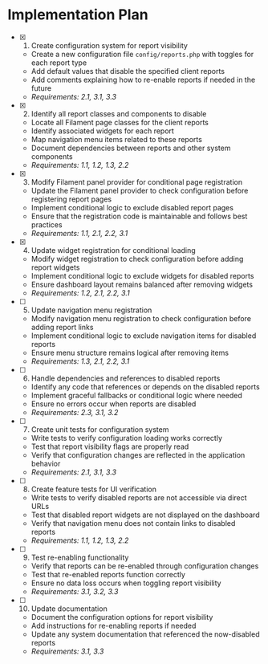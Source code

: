 # Implementation Plan

-   [x] 1. Create configuration system for report visibility

    -   Create a new configuration file `config/reports.php` with toggles for each report type
    -   Add default values that disable the specified client reports
    -   Add comments explaining how to re-enable reports if needed in the future
    -   _Requirements: 2.1, 3.1, 3.3_

-   [x] 2. Identify all report classes and components to disable

    -   Locate all Filament page classes for the client reports
    -   Identify associated widgets for each report
    -   Map navigation menu items related to these reports
    -   Document dependencies between reports and other system components
    -   _Requirements: 1.1, 1.2, 1.3, 2.2_

-   [x] 3. Modify Filament panel provider for conditional page registration

    -   Update the Filament panel provider to check configuration before registering report pages
    -   Implement conditional logic to exclude disabled report pages
    -   Ensure that the registration code is maintainable and follows best practices
    -   _Requirements: 1.1, 2.1, 2.2, 3.1_

-   [x] 4. Update widget registration for conditional loading

    -   Modify widget registration to check configuration before adding report widgets
    -   Implement conditional logic to exclude widgets for disabled reports
    -   Ensure dashboard layout remains balanced after removing widgets
    -   _Requirements: 1.2, 2.1, 2.2, 3.1_

-   [ ] 5. Update navigation menu registration

    -   Modify navigation menu registration to check configuration before adding report links
    -   Implement conditional logic to exclude navigation items for disabled reports
    -   Ensure menu structure remains logical after removing items
    -   _Requirements: 1.3, 2.1, 2.2, 3.1_

-   [ ] 6. Handle dependencies and references to disabled reports

    -   Identify any code that references or depends on the disabled reports
    -   Implement graceful fallbacks or conditional logic where needed
    -   Ensure no errors occur when reports are disabled
    -   _Requirements: 2.3, 3.1, 3.2_

-   [ ] 7. Create unit tests for configuration system

    -   Write tests to verify configuration loading works correctly
    -   Test that report visibility flags are properly read
    -   Verify that configuration changes are reflected in the application behavior
    -   _Requirements: 2.1, 3.1, 3.3_

-   [ ] 8. Create feature tests for UI verification

    -   Write tests to verify disabled reports are not accessible via direct URLs
    -   Test that disabled report widgets are not displayed on the dashboard
    -   Verify that navigation menu does not contain links to disabled reports
    -   _Requirements: 1.1, 1.2, 1.3, 2.2_

-   [ ] 9. Test re-enabling functionality

    -   Verify that reports can be re-enabled through configuration changes
    -   Test that re-enabled reports function correctly
    -   Ensure no data loss occurs when toggling report visibility
    -   _Requirements: 3.1, 3.2, 3.3_

-   [ ] 10. Update documentation
    -   Document the configuration options for report visibility
    -   Add instructions for re-enabling reports if needed
    -   Update any system documentation that referenced the now-disabled reports
    -   _Requirements: 3.1, 3.3_
